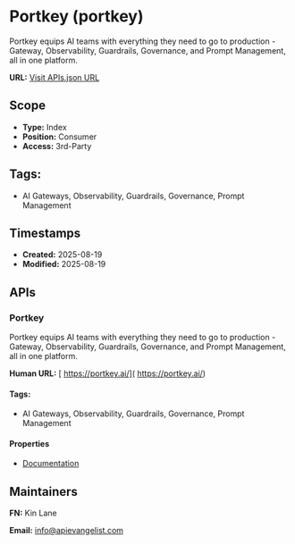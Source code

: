 # Portkey (portkey)
Portkey equips AI teams with everything they need to go to production - Gateway, Observability, Guardrails, Governance, and Prompt Management, all in one platform. 

**URL:** [Visit APIs.json URL](https://raw.githubusercontent.com/api-evangelist/portkey/refs/heads/main/apis.yml)

## Scope

- **Type:** Index 
- **Position:** Consumer 
- **Access:** 3rd-Party 

## Tags:

 - AI Gateways, Observability, Guardrails, Governance, Prompt Management

## Timestamps

- **Created:** 2025-08-19 
- **Modified:** 2025-08-19 

## APIs

### Portkey
Portkey equips AI teams with everything they need to go to production - Gateway, Observability, Guardrails, Governance, and Prompt Management, all in one platform. 

**Human URL:** [ https://portkey.ai/]( https://portkey.ai/)


#### Tags:

 - AI Gateways, Observability, Guardrails, Governance, Prompt Management

#### Properties

- [Documentation]( https://portkey.ai/)

## Maintainers

**FN:** Kin Lane

**Email:** info@apievangelist.com

